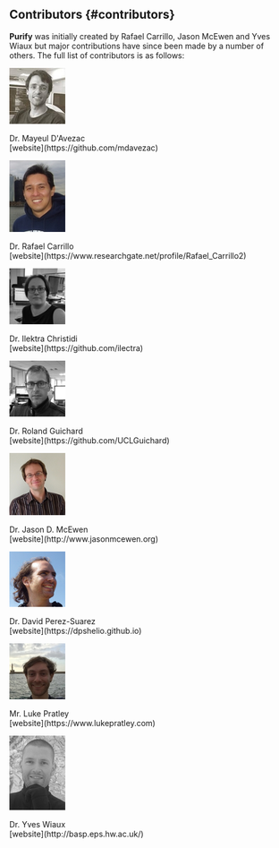 Contributors {#contributors}
----------------------------------

**Purify** was initially created by Rafael Carrillo, Jason McEwen and Yves Wiaux but major contributions
have since been made by a number of others. The full list of contributors is as follows:

<div class="contributors">

![](photo_mayeul.jpg)
<div class="text">
Dr. Mayeul D'Avezac <br/>
[website](https://github.com/mdavezac)
</div>

![](photo_rafael.jpg)
<div class="text">
Dr. Rafael Carrillo <br/>
[website](https://www.researchgate.net/profile/Rafael_Carrillo2)
</div>

![](photo_ilektra.jpg)
<div class="text">
Dr. Ilektra Christidi <br/>
[website](https://github.com/ilectra)
</div>

![](photo_roland.jpg)
<div class="text">
Dr. Roland Guichard <br/>
[website](https://github.com/UCLGuichard)
</div>

![](photo_jason.jpg)
<div class="text">
Dr. Jason D. McEwen  <br/>
[website](http://www.jasonmcewen.org)
</div>

![](photo_david.jpg)
<div class="text">
Dr. David Perez-Suarez  <br/>
[website](https://dpshelio.github.io)
</div>

![](photo_luke.jpg)
<div class="text">
Mr. Luke Pratley <br/>
[website](https://www.lukepratley.com)
</div>

![](photo_yves.jpg)
<div class="text">
Dr. Yves Wiaux <br/>
[website](http://basp.eps.hw.ac.uk/)
</div>

</div>
